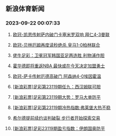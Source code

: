 ## 新浪体育新闻 
### 2023-09-22 00:07:33

1. [欧冠-凯恩传射萨内破门卡塞米罗双响 拜仁4-3曼联](https://sports.sina.com.cn/g/pl/2023-09-21/doc-imznmnvq3246321.shtml)

2. [欧冠-贝林厄姆再度读秒绝杀 皇马1-0柏林联合](https://sports.sina.com.cn/global/championsleague/2023-09-21/doc-imznmnvn6466903.shtml)

3. [佬牛足彩：卫冕冠军韩国亚足两连胜  利物浦作胆](https://sports.sina.com.cn/l/2023-09-21/doc-imznmnvn6494954.shtml)

4. [霍华德即将重返NBA 最快或在今天决定加盟勇士](https://sports.sina.com.cn/basketball/nba/2023-09-21/doc-imznmnvr3943980.shtml)

5. [欧冠-萨卡传射厄德高破门 阿森纳4-0埃因霍温](https://sports.sina.com.cn/g/pl/2023-09-21/doc-imznmnvq3248907.shtml)

6. [[新浪彩票]足彩第23119期任九：西汉姆联可胆](https://sports.sina.com.cn/l/2023-09-21/doc-imznmnvk2136000.shtml)

7. [[新浪彩票]足彩第23119期大势：罗马大单防平](https://sports.sina.com.cn/l/2023-09-21/doc-imznmnvq3249591.shtml)

8. [[新浪彩票]足彩第23119期冷热指数:弗莱堡大热不稳](https://sports.sina.com.cn/l/2023-09-21/doc-imznmnvr3924860.shtml)

9. [希尔德提前续约谈判破裂 步行者开始探索交易](https://sports.sina.com.cn/basketball/nba/2023-09-21/doc-imznmnvq3283151.shtml)

10. [[新浪彩票]足彩23119期盈亏指数：伊朗国奥防平](https://sports.sina.com.cn/l/2023-09-21/doc-imznmnvq3247490.shtml)

